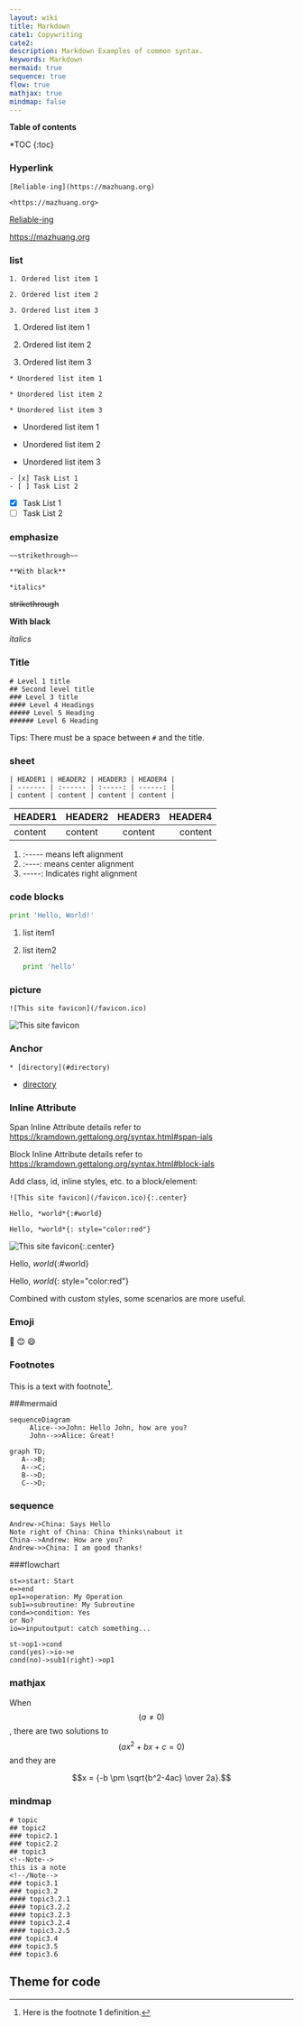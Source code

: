 ```yaml
---
layout: wiki
title: Markdown
cate1: Copywriting
cate2: 
description: Markdown Examples of common syntax.
keywords: Markdown
mermaid: true
sequence: true
flow: true
mathjax: true
mindmap: false
---
```


**Table of contents**

*TOC
{:toc}

### Hyperlink

```
[Reliable-ing](https://mazhuang.org)

<https://mazhuang.org>
```

[Reliable-ing](https://mazhuang.org)

<https://mazhuang.org>

### list

```
1. Ordered list item 1

2. Ordered list item 2

3. Ordered list item 3
```

1. Ordered list item 1

2. Ordered list item 2

3. Ordered list item 3

```
* Unordered list item 1

* Unordered list item 2

* Unordered list item 3
```

* Unordered list item 1

* Unordered list item 2

* Unordered list item 3

```
- [x] Task List 1
- [ ] Task List 2
```

- [x] Task List 1
- [ ] Task List 2

### emphasize

```
~~strikethrough~~

**With black**

*italics*
```

~~strikethrough~~

**With black**

*italics*

### Title

```
# Level 1 title
## Second level title
### Level 3 title
#### Level 4 Headings
##### Level 5 Heading
###### Level 6 Heading
```

Tips: There must be a space between `#` and the title.

### sheet

```
| HEADER1 | HEADER2 | HEADER3 | HEADER4 |
| ------- | :------ | :-----: | ------: |
| content | content | content | content |
```

| HEADER1 | HEADER2 | HEADER3 | HEADER4 |
| ------- | :------ | :-----: | ------: |
| content | content | content | content |

1. :----- means left alignment
2. :----: means center alignment
3. -----: Indicates right alignment

### code blocks

```python
print 'Hello, World!'
```

1. list item1

2. list item2

    ```python
    print 'hello'
    ```

### picture

```
![This site favicon](/favicon.ico)
```

![This site favicon](/favicon.ico)

### Anchor

```
* [directory](#directory)
```

* [directory](#directory)

### Inline Attribute

Span Inline Attribute details refer to <https://kramdown.gettalong.org/syntax.html#span-ials>

Block Inline Attribute details refer to <https://kramdown.gettalong.org/syntax.html#block-ials>

Add class, id, inline styles, etc. to a block/element:

```
![This site favicon](/favicon.ico){:.center}

Hello, *world*{:#world}

Hello, *world*{: style="color:red"}
```

![This site favicon](/favicon.ico){:.center}

Hello, *world*{:#world}

Hello, *world*{: style="color:red"}

Combined with custom styles, some scenarios are more useful.

### Emoji

:camel:
:blush:
:smile:

### Footnotes

This is a text with footnote[^1].

###mermaid

```mermaid
sequenceDiagram
     Alice-->>John: Hello John, how are you?
     John-->>Alice: Great!
```

```mermaid
graph TD;
   A-->B;
   A-->C;
   B-->D;
   C-->D;
```

### sequence

```sequence
Andrew->China: Says Hello
Note right of China: China thinks\nabout it
China-->Andrew: How are you?
Andrew->>China: I am good thanks!
```

###flowchart

```flow
st=>start: Start
e=>end
op1=>operation: My Operation
sub1=>subroutine: My Subroutine
cond=>condition: Yes
or No?
io=>inputoutput: catch something...

st->op1->cond
cond(yes)->io->e
cond(no)->sub1(right)->op1
```

### mathjax

When $$(a \ne 0)$$, there are two solutions to $$(ax^2 + bx + c = 0)$$ and they are

$$x = {-b \pm \sqrt{b^2-4ac} \over 2a}.$$

### mindmap

```mindmap
# topic
## topic2
### topic2.1
### topic2.2
## topic3
<!--Note-->
this is a note
<!--/Note-->
### topic3.1
### topic3.2
#### topic3.2.1
#### topic3.2.2
#### topic3.2.3
#### topic3.2.4
#### topic3.2.5
### topic3.4
### topic3.5
### topic3.6
```

[^1]: Here is the footnote 1 definition.


## Theme for code

<!-- https://github.com/richleland/pygments-css , https://github.com/mzlogin/rouge-themes , https://simpleit.rocks/ruby/jekyll/what-are-the-supported-language-highlighters-in-jekyll/-->